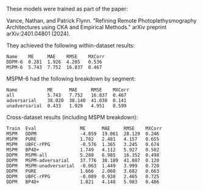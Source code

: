 These models were trained as part of the paper:

Vance, Nathan, and Patrick Flynn. "Refining Remote Photoplethysmography Architectures using CKA and Empirical Methods." arXiv preprint arXiv:2401.04801 (2024).

They achieved the following within-dataset results:

```
Name    ME     MAE    RMSE    MXCorr
DDPM-6  0.281  1.926  4.205   0.536
MSPM-6  5.743  7.752  16.837  0.467
```

MSPM-6 had the following breakdown by segment:

```
Name           ME      MAE     RMSE    MXCorr
all            5.743   7.752   16.837  0.467
adversarial    38.020  38.140  41.030  0.141
unadversarial  0.433   1.929   4.951   0.599
```

Cross-dataset results (including MSPM breakdown):

```
Train  Eval                ME      MAE     RMSE    MXCorr
MSPM   DDPM                -4.859  19.061  28.129  0.246
MSPM   PURE                1.702   2.481   4.157   0.655
MSPM   UBFC-rPPG           -0.576  1.365   3.245   0.674
MSPM   BP4D+               1.749   4.112   5.927   0.502
DDPM   MSPM-all            5.280   6.985   16.352  0.498
DDPM   MSPM-adversarial    37.776  38.189  41.087  0.120
DDPM   MSPM-unadversarial  -0.063  1.449   3.999   0.720
DDPM   PURE                1.666   2.060   3.682   0.663
DDPM   UBFC-rPPG           -0.089  0.938   2.465   0.725
DDPM   BP4D+               1.821   4.148   5.983   0.486
```
